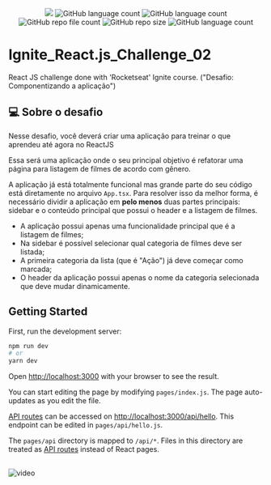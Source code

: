 <p align="center">
  <img src="http://img.shields.io/static/v1?label=STATUS&message=Concluded&color=blue&style=flat"/>
  <img alt="GitHub language count" src="https://img.shields.io/github/languages/count/Rafa-KozAnd/Ignite_React.js_Challenge_02">
  <img alt="GitHub language count" src="https://img.shields.io/github/languages/top/Rafa-KozAnd/Ignite_React.js_Challenge_02">
  <img alt="GitHub repo file count" src="https://img.shields.io/github/directory-file-count/Rafa-KozAnd/Ignite_React.js_Challenge_02">
  <img alt="GitHub repo size" src="https://img.shields.io/github/repo-size/Rafa-KozAnd/Ignite_React.js_Challenge_02">
  <img alt="GitHub language count" src="https://img.shields.io/github/license/Rafa-KozAnd/Ignite_React.js_Challenge_02">
</p>

# Ignite_React.js_Challenge_02

React JS challenge done with 'Rocketseat' Ignite course. ("Desafio: Componentizando a aplicação")

## 💻 Sobre o desafio

Nesse desafio, você deverá criar uma aplicação para treinar o que aprendeu até agora no ReactJS

Essa será uma aplicação onde o seu principal objetivo é refatorar uma página para listagem de filmes de acordo com gênero. 

A aplicação já está totalmente funcional mas grande parte do seu código está diretamente no arquivo `App.tsx`. Para resolver isso da melhor forma, é necessário dividir a aplicação em **pelo menos** duas partes principais: sidebar e o conteúdo principal que possui o header e a listagem de filmes.

- A aplicação possui apenas uma funcionalidade principal que é a listagem de filmes;
- Na sidebar é possível selecionar qual categoria de filmes deve ser listada;
- A primeira categoria da lista (que é "Ação") já deve começar como marcada;
- O header da aplicação possui apenas o nome da categoria selecionada que deve mudar dinamicamente.

## Getting Started

First, run the development server:

```bash
npm run dev
# or
yarn dev
```

Open [http://localhost:3000](http://localhost:3000) with your browser to see the result.

You can start editing the page by modifying `pages/index.js`. The page auto-updates as you edit the file.

[API routes](https://nextjs.org/docs/api-routes/introduction) can be accessed on [http://localhost:3000/api/hello](http://localhost:3000/api/hello). This endpoint can be edited in `pages/api/hello.js`.

The `pages/api` directory is mapped to `/api/*`. Files in this directory are treated as [API routes](https://nextjs.org/docs/api-routes/introduction) instead of React pages.

##
![video](https://user-images.githubusercontent.com/70545003/234105127-6727e8c6-7ba6-49a9-978a-e7aa5a2e8b91.gif)
